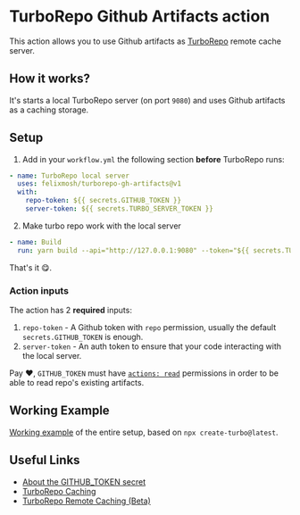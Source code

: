 # TurboRepo Github Artifacts action

This action allows you to use Github artifacts as [TurboRepo](https://github.com/vercel/turborepo) remote cache server.

## How it works?

It's starts a local TurboRepo server (on port `9080`) and uses Github artifacts as a caching storage. 

## Setup

1. Add in your `workflow.yml` the following section **before** TurboRepo runs:
```yaml
- name: TurboRepo local server
  uses: felixmosh/turborepo-gh-artifacts@v1
  with:
    repo-token: ${{ secrets.GITHUB_TOKEN }}
    server-token: ${{ secrets.TURBO_SERVER_TOKEN }}
```
2. Make turbo repo work with the local server
```yaml
- name: Build
  run: yarn build --api="http://127.0.0.1:9080" --token="${{ secrets.TURBO_SERVER_TOKEN }}" --team="foo"
```
That's it 😋.

### Action inputs
The action has 2 **required** inputs:
1. `repo-token` - A Github token with `repo` permission, usually the default `secrets.GITHUB_TOKEN` is enough.
2. `server-token` - An auth token to ensure that your code interacting with the local server.

Pay ❤️, `GITHUB_TOKEN` must have [`actions: read`](https://docs.github.com/en/rest/reference/actions#get-an-artifact) permissions in order to be able to read repo's existing artifacts.

## Working Example

[Working example](https://github.com/felixmosh/turborepo-gh-artifacts-example) of the entire setup, based on `npx create-turbo@latest`. 

## Useful Links

- [About the GITHUB_TOKEN secret](https://docs.github.com/en/actions/security-guides/automatic-token-authentication#about-the-github_token-secret)
- [TurboRepo Caching](https://turborepo.org/docs/features/caching)
- [TurboRepo Remote Caching (Beta)](https://turborepo.org/docs/features/remote-caching)
